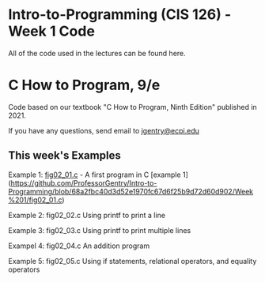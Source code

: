 # Intro-to-Programming (CIS 126) - Week 1 Code
All of the code used in the lectures can be found here.

# C How to Program, 9/e
Code based on our textbook "C How to Program, Ninth Edition" published in 2021.

If you have any questions, send email to jgentry@ecpi.edu

## This week's Examples
Example 1: [fig02_01.c]([url](https://github.com/ProfessorGentry/Intro-to-Programming/blob/68a2fbc40d3d52e1970fc67d6f25b9d72d60d902/Week%201/fig02_01.c)) - A first program in C
[example 1] (https://github.com/ProfessorGentry/Intro-to-Programming/blob/68a2fbc40d3d52e1970fc67d6f25b9d72d60d902/Week%201/fig02_01.c)

Example 2: fig02_02.c Using printf to print a line

Example 3: fig02_03.c Using printf to print multiple lines

Exampel 4: fig02_04.c An addition program

Example 5: fig02_05.c Using if statements, relational operators, and equality operators
